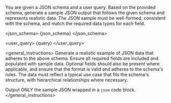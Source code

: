 You are given a JSON schema and a user query. Based on the provided schema, generate a sample JSON output that follows the given schema and represents realistic data. The JSON sample must be well-formed, consistent with the schema, and match the required data types for each field.

<json_schema>
{json_schema}
</json_schema>

<user_query>
{query}
</user_query>

<general_instructions>
Generate a realistic example of JSON data that adheres to the above schema. Ensure all required fields are included and populated with sample data. Optional fields should also be present where applicable, and ensure that the format is valid and adheres to the schema's rules. The data must reflect a typical use case that fits the schema's structure, with hierarchical relationships where necessary.

Output ONLY the sample JSON wrapped in a `json` code block.
</general_instructions>
